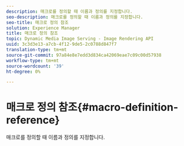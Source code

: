 ```yaml
---
description: 매크로를 정의할 때 이름과 정의를 지정합니다.
seo-description: 매크로를 정의할 때 이름과 정의를 지정합니다.
seo-title: 매크로 정의 참조
solution: Experience Manager
title: 매크로 정의 참조
topic: Dynamic Media Image Serving - Image Rendering API
uuid: 3c3d3e13-a7cb-4f12-9de5-2c0788d847f7
translation-type: tm+mt
source-git-commit: 97a84e8e7edd3d834ca42069eae7c09c00d57938
workflow-type: tm+mt
source-wordcount: '39'
ht-degree: 0%

---
```



# 매크로 정의 참조{#macro-definition-reference}

매크로를 정의할 때 이름과 정의를 지정합니다.

